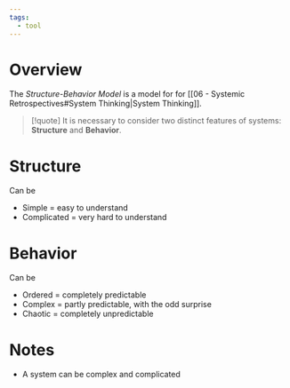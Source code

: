 ```yaml
---
tags:
  - tool
---
```

# Overview

The *Structure-Behavior Model* is a model for for [[06 - Systemic Retrospectives#System Thinking|System Thinking]].

> [!quote] It is necessary to consider two distinct features of systems: **Structure** and **Behavior**.

# Structure

Can be
- Simple = easy to understand
- Complicated = very hard to understand

# Behavior

Can be
- Ordered = completely predictable
- Complex = partly predictable, with the odd surprise
- Chaotic = completely unpredictable


# Notes
- A system can be complex and complicated